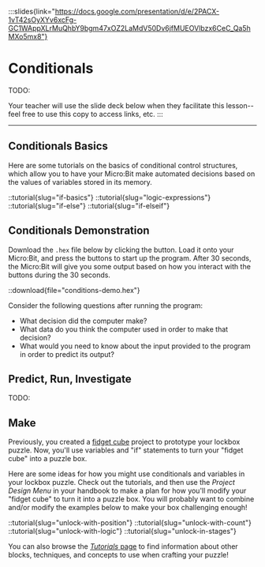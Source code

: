 :::slides{link="https://docs.google.com/presentation/d/e/2PACX-1vT42sOyXYv6xcFg-GC1WAppXLrMuQhbY9bgm47xOZ2LaMdV50Dv6jfMUEOVlbzx6CeC_Qa5hMXo5mx8"}
# Conditionals

TODO:

Your teacher will use the slide deck below when they facilitate this lesson--feel free to use this copy to access links, etc.
:::

---

## Conditionals Basics

Here are some tutorials on the basics of conditional control structures, which allow you to have your Micro:Bit make automated decisions based on the values of variables stored in its memory.

::tutorial{slug="if-basics"}
::tutorial{slug="logic-expressions"}
::tutorial{slug="if-else"}
::tutorial{slug="if-elseif"}

## Conditionals Demonstration

Download the `.hex` file below by clicking the button. Load it onto your Micro:Bit, and press the buttons to start up the program. After 30 seconds, the Micro:Bit will give you some output based on how you interact with the buttons during the 30 seconds.

::download{file="conditions-demo.hex"}

Consider the following questions after running the program:

- What decision did the computer make?
- What data do you think the computer used in order to make that decision?
- What would you need to know about the input provided to the program in order to predict its output?

## Predict, Run, Investigate

TODO:

## Make

Previously, you created a [fidget cube](TODO:) project to prototype your lockbox puzzle. Now, you'll use variables and "if" statements to turn your "fidget cube" into a puzzle box.

Here are some ideas for how you might use conditionals and variables in your lockbox puzzle. Check out the tutorials, and then use the *Project Design Menu* in your handbook to make a plan for how you'll modify your "fidget cube" to turn it into a puzzle box. You will probably want to combine and/or modify the examples below to make your box challenging enough!

::tutorial{slug="unlock-with-position"}
::tutorial{slug="unlock-with-count"}
::tutorial{slug="unlock-with-logic"}
::tutorial{slug="unlock-in-stages"}

You can also browse the [*Tutorials* page](TODO:) to find information about other blocks, techniques, and concepts to use when crafting your puzzle!